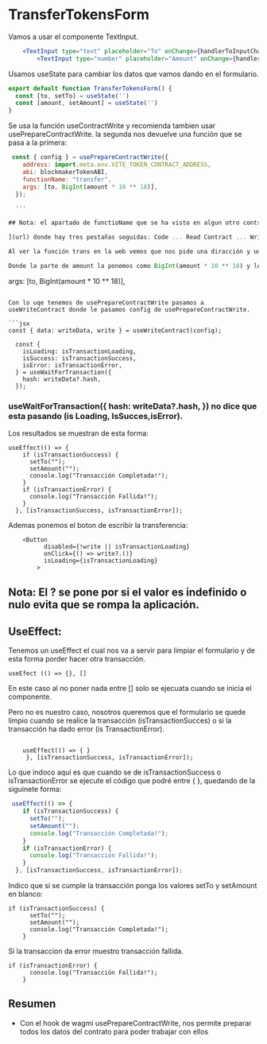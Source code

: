 # TransferTokensForm

Vamos a usar el componente TextInput.

```jsx
	<TextInput type="text" placeholder="To" onChange={handlerToInputChange} />
        <TextInput type="number" placeholder="Amount" onChange={handlerAmountInputChange} />
```
Usamos useState para cambiar los datos que vamos dando en el formulario.

```jsx
export default function TransferTokensForm() {
  const [to, setTo] = useState('')
  const [amount, setAmount] = useState('')
}

```
Se usa la función useContractWrite y recomienda tambien usar usePrepareContractWrite.
la segunda nos devuelve una función que se pasa a la primera:
```jsx
 const { config } = usePrepareContractWrite({
    address: import.meta.env.VITE_TOKEN_CONTRACT_ADDRESS,
    abi: blockmakerTokenABI,
    functionName: "transfer",
    args: [to, BigInt(amount * 10 ** 18)],
  });

  '''

## Nota: el apartado de functioName que se ha visto en algun otro contrato se obtiene de las funcionesd que hay en el copntrato y que se pueden ver en la web del contrato [https://sepolia.etherscan.io/address/0xA529Dfd9CB8ea733613021999B2d2D55DD376528#writeContract

](url) donde hay tres pestañas seguidas: Code ... Read Contract ... WriteContract en Read y Write salen las funciones que se pueden usar. En este caso transfer "functionName: "transfer" ".

Al ver la función trans en la web vemos que nos pide una diracción y un valor el cual debemos poner y lo ponemos de la sighuiente forma:

Donde la parte de amount la ponemos como BigInt(amount * 10 ** 18) y lo multiplicamos por 10**18 para ver ether en vez de wei, BigInt es para dar un formato.

```
args: [to, BigInt(amount * 10 ** 18)],
```

Con lo uqe tenemos de usePrepareContractWrite pasamos a useWriteContract donde le pasamos config de usePrepareContractWrite.

```jsx
const { data: writeData, write } = useWriteContract(config);

  const {
    isLoading: isTransactionLoading,
    isSuccess: isTransactionSuccess,
    isError: isTransactionError,
  } = useWaitForTransaction({
    hash: writeData?.hash,
  });
```
### useWaitForTransaction({ hash: writeData?.hash, }) no dice que esta pasando (is Loading, IsSucces,isError).
Los resultados se muestran de esta forma:
```
useEffect(() => {
    if (isTransactionSuccess) {
      setTo("");
      setAmount("");
      console.log("Transacción Completada!");
    }
    if (isTransactionError) {
      console.log("Transacción Fallida!");
    }
  }, [isTransactionSuccess, isTransactionError]);
```


Ademas ponemos el boton de escribir la transferencia:

```
	<Button
          disabled={!write || isTransactionLoading}
          onClick={() => write?.()}
          isLoading={isTransactionLoading}
        >
```
## Nota: El ? se pone por si el valor es indefinido o nulo evita que se rompa la aplicación.

## UseEffect:

Tenemos un useEffect el cual nos va a servir para limpiar el formulario y de esta forma porder hacer otra transacción.

```
useEfect (() => {}, [] 
```
En este caso al no poner nada entre [] solo se ejecuata cuando se inicia el componente. 

Pero no es nuestro caso, nosotros queremos que el formulario se quede limpio cuando se realice la transacción (isTransactionSucces) o si la transacción ha dado error (is TransactionError).

```

	useEffect(() => { }
 	 }, [isTransactionSuccess, isTransactionError]); 

```

Lo que indoco aquí es que cuando se de isTransactionSuccess o isTransactionError se ejecute el código que podré entre { }, quedando de la siguinete forma:

```jsx
 useEffect(() => {
    if (isTransactionSuccess) {
      setTo("");
      setAmount("");
      console.log("Transacción Completada!");
    }
    if (isTransactionError) {
      console.log("Transacción Fallida!");
    }
  }, [isTransactionSuccess, isTransactionError]);
```
Indico que si se cumple la transacción ponga los valores setTo y setAmount en blanco:

```
if (isTransactionSuccess) {
      setTo("");
      setAmount("");
      console.log("Transacción Completada!");
    }
```
Si la transaccion da error muestro transacción fallida.

```
if (isTransactionError) {
      console.log("Transacción Fallida!");
    }
```

## Resumen

- Con el hook de wagmi usePrepareContractWrite, nos permite preparar todos los datos del contrato para poder trabajar con ellos

